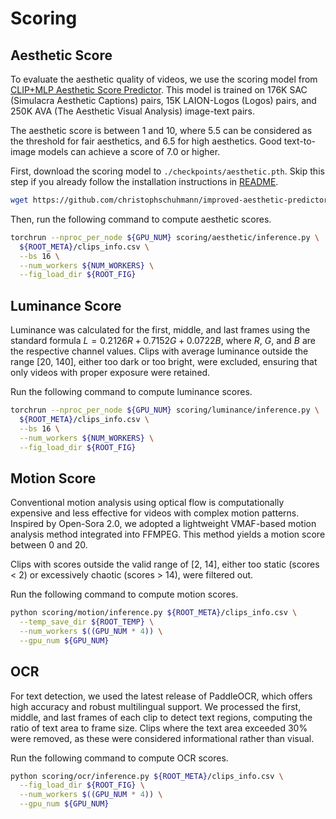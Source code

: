 # Scoring

## Aesthetic Score

To evaluate the aesthetic quality of videos, we use the scoring model from [CLIP+MLP Aesthetic Score Predictor](https://github.com/christophschuhmann/improved-aesthetic-predictor). This model is trained on 176K SAC (Simulacra Aesthetic Captions) pairs, 15K LAION-Logos (Logos) pairs, and 250K AVA (The Aesthetic Visual Analysis) image-text pairs.

The aesthetic score is between 1 and 10, where 5.5 can be considered as the threshold for fair aesthetics, and 6.5 for high aesthetics. Good text-to-image models can achieve a score of 7.0 or higher.

First, download the scoring model to `./checkpoints/aesthetic.pth`. Skip this step if you already follow the installation instructions in [README](../README.md).

```bash
wget https://github.com/christophschuhmann/improved-aesthetic-predictor/raw/main/sac+logos+ava1-l14-linearMSE.pth -O checkpoints/aesthetic.pth
```

Then, run the following command to compute aesthetic scores.
```bash
torchrun --nproc_per_node ${GPU_NUM} scoring/aesthetic/inference.py \
  ${ROOT_META}/clips_info.csv \
  --bs 16 \
  --num_workers ${NUM_WORKERS} \
  --fig_load_dir ${ROOT_FIG}
```

## Luminance Score

Luminance was calculated for the first, middle, and last frames using the standard formula $L = 0.2126 R + 0.7152 G + 0.0722 B$, where $R$, $G$, and $B$ are the respective channel values. Clips with average luminance outside the range [20, 140], either too dark or too bright, were excluded, ensuring that only videos with proper exposure were retained.

Run the following command to compute luminance scores.
```bash
torchrun --nproc_per_node ${GPU_NUM} scoring/luminance/inference.py \
  ${ROOT_META}/clips_info.csv \
  --bs 16 \
  --num_workers ${NUM_WORKERS} \
  --fig_load_dir ${ROOT_FIG}
```

## Motion Score
Conventional motion analysis using optical flow is computationally expensive and less effective for videos with complex motion patterns. Inspired by Open-Sora 2.0, we adopted a lightweight VMAF-based motion analysis method integrated into FFMPEG. This method yields a motion score between 0 and 20.

Clips with scores outside the valid range of [2, 14], either too static (scores $<$ 2) or excessively chaotic (scores $>$ 14), were filtered out.

Run the following command to compute motion scores.
```bash
python scoring/motion/inference.py ${ROOT_META}/clips_info.csv \
  --temp_save_dir ${ROOT_TEMP} \
  --num_workers $((GPU_NUM * 4)) \
  --gpu_num ${GPU_NUM}
```

## OCR
For text detection, we used the latest release of PaddleOCR, which offers high accuracy and robust multilingual support. We processed the first, middle, and last frames of each clip to detect text regions, computing the ratio of text area to frame size. Clips where the text area exceeded 30% were removed, as these were considered informational rather than visual.

Run the following command to compute OCR scores.
```bash
python scoring/ocr/inference.py ${ROOT_META}/clips_info.csv \
  --fig_load_dir ${ROOT_FIG} \
  --num_workers $((GPU_NUM * 4)) \
  --gpu_num ${GPU_NUM}
```